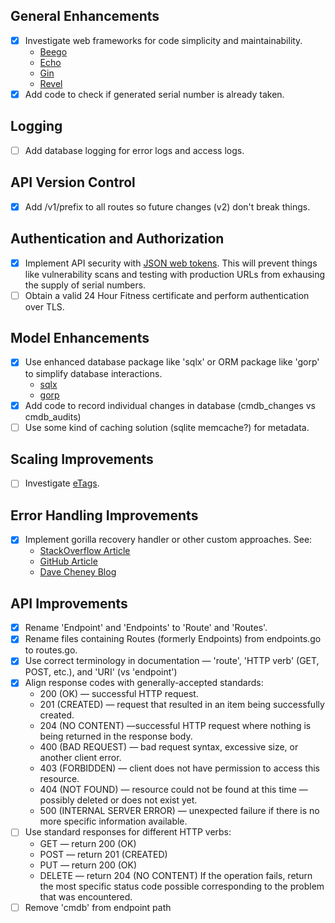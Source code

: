 General Enhancements
--------------------
- [X] Investigate web frameworks for code simplicity and maintainability.
	* [Beego](https://beego.me/docs/intro/)
	* [Echo](https://echo.labstack.com/)
	* [Gin](https://gin-gonic.github.io/gin/)
	* [Revel](https://revel.github.io/)
- [X] Add code to check if generated serial number is already taken.

Logging
-------
- [ ] Add database logging for error logs and access logs.

API Version Control
-------------------

- [X] Add /v1/prefix to all routes so future changes (v2) don't break things.

Authentication and Authorization
--------------------------------

- [X] Implement API security with [JSON web tokens](http://jwt.io/). This will prevent things like vulnerability scans and testing with production URLs from exhausing the supply of serial numbers. 
- [ ] Obtain a valid 24 Hour Fitness certificate and perform authentication over TLS.

Model Enhancements
------------------

- [X] Use enhanced database package like 'sqlx' or ORM package like 'gorp' to simplify database interactions.
	* [sqlx](https://github.com/jmoiron/sqlx)
	* [gorp](https://github.com/go-gorp/gorp)
- [X] Add code to record individual changes in database (cmdb_changes vs cmdb_audits)
- [ ] Use some kind of caching solution (sqlite memcache?) for metadata.

Scaling Improvements
--------------------

- [ ] Investigate [eTags](http://en.wikipedia.org/wiki/HTTP_ETag).

Error Handling Improvements
---------------------------
- [X] Implement gorilla recovery handler or other custom approaches. See:
	* [StackOverflow Article](https://stackoverflow.com/questions/33904503/go-gorilla-panic-handler-to-respond-with-custom-status)
	* [GitHub Article](https://elithrar.github.io/article/http-handler-error-handling-revisited/) 
	* [Dave Cheney Blog](https://dave.cheney.net/2014/12/24/inspecting-errors)

API Improvements
----------------

- [X] Rename 'Endpoint' and 'Endpoints' to 'Route' and 'Routes'.
- [X] Rename files containing Routes (formerly Endpoints) from endpoints.go to routes.go.
- [X] Use correct terminology in documentation — 'route', 'HTTP verb' (GET, POST, etc.), and 'URI' (vs 'endpoint')
- [X] Align response codes with generally-accepted standards:
	* 200 (OK) — successful HTTP request.
	* 201 (CREATED) — request that resulted in an item being successfully created.
	* 204 (NO CONTENT) —successful HTTP request where nothing is being returned in the response body.
	* 400 (BAD REQUEST) — bad request syntax, excessive size, or another client error.
	* 403 (FORBIDDEN) — client does not have permission to access this resource.
	* 404 (NOT FOUND) — resource could not be found at this time — possibly deleted or does not exist yet.
	* 500 (INTERNAL SERVER ERROR) — unexpected failure if there is no more specific information available.
- [ ] Use standard responses for different HTTP verbs:
	* GET — return 200 (OK)
	* POST — return 201 (CREATED)
	* PUT — return 200 (OK)
	* DELETE — return 204 (NO CONTENT) If the operation fails, return the most specific status code possible corresponding to the problem that was encountered.
- [ ] Remove 'cmdb' from endpoint path
